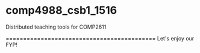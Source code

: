 # comp4988_csb1_1516
Distributed teaching tools for COMP2611

===========================================
Let's enjoy our FYP!
